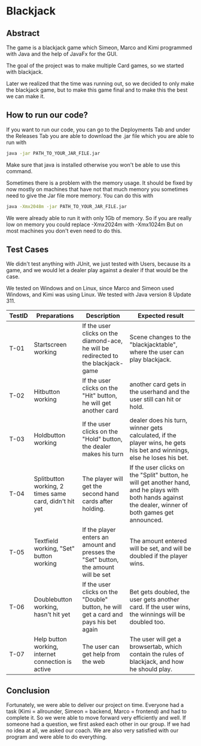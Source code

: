 # Blackjack

## Abstract 

The game is a blackjack game which Simeon, Marco and Kimi programmed with Java and the help of JavaFx for the GUI.

The goal of the project was to make multiple Card games,
so we started with blackjack.

Later we realized that the time was running out, so we decided to only make the blackjack game,
but to make this game final and to make this the best we can make it.

## How to run our code?

If you want to run our code, you can go to the Deployments Tab and
under the Releases Tab you are able to download the .jar file which you are able to run with

```bash
java -jar PATH_TO_YOUR_JAR_FILE.jar
```

Make sure that java is installed otherwise you won't be able to use this command. 

Sometimes there is a problem with the memory usage. It should be fixed by now mostly on machines
that have not that much memory you sometimes need to give the Jar file more memory.
You can do this with

```bash
java -Xmx2048m -jar PATH_TO_YOUR_JAR_FILE.jar
```

We were already able to run it with only 1Gb of memory.
So if you are really low on memory you could replace -Xmx2024m with -Xmx1024m
But on most machines you don't even need to do this.

## Test Cases
We didn't test anything with JUnit, we just tested with Users, because its a game, and
we would let a dealer play against a dealer if that would be the case.

We tested on Windows and on Linux, since Marco and Simeon used Windows, and Kimi was using Linux.
We tested with Java version 8 Update 311.

TestID | Preparations | Description | Expected result
--- | --- | -------| ---| 
T-01 | Startscreen working | If the user clicks on the diamond-ace, he will be redirected to the blackjack-game | Scene changes to the "blackjacktable", where the user can play blackjack.
T-02 | Hitbutton working | If the user clicks on the "Hit" button, he will get another card| another card gets in the userhand and the user still can hit or hold.
T-03 | Holdbutton working| If the user clicks on the "Hold" button, the dealer makes his turn| dealer does his turn, winner gets calculated, if the player wins, he gets his bet and winnings, else he loses his bet.
T-04 | Splitbutton working, 2 times same card, didn't hit yet|The player will get the second hand cards after holding. | If the user clicks on the "Split" button, he will get another hand, and he plays with both hands against the dealer, winner of both games get announced.
T-05 | Textfield working, "Set" button working | If the player enters an amount and presses the "Set" button, the amount will be set| The amount entered will be set, and will be doubled if the player wins.
T-06 | Doublebutton working, hasn't hit yet| If the user clicks on the "Double" button, he will get a card and pays his bet again| Bet gets doubled, the user gets another card. If the user wins, the winnings will be doubled too.
T-07 | Help button working, internet connection is active | The user can get help from the web | The user will get a browsertab, which contain the rules of blackjack, and how he should play.


## Conclusion

Fortunately, we were able to deliver our project on time. 
Everyone had a task (Kimi = allrounder, Simeon = backend, Marco = frontend) and had to complete it.
So we were able to move forward very efficiently and well. 
If someone had a question, we first asked each other in our group. 
If we had no idea at all, we asked our coach. 
We are also very satisfied with our program and were able to do everything.



